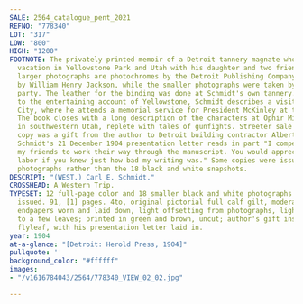 ```yaml
---
SALE: 2564_catalogue_pent_2021
REFNO: "778340"
LOT: "317"
LOW: "800"
HIGH: "1200"
FOOTNOTE: The privately printed memoir of a Detroit tannery magnate who went on a
  vacation in Yellowstone Park and Utah with his daughter and two friends. The 12
  larger photographs are photochromes by the Detroit Publishing Company from negatives
  by William Henry Jackson, while the smaller photographs were taken by Schmidt's
  party. The leather for the binding was done at Schmidt's own tannery. In addition
  to the entertaining account of Yellowstone, Schmidt describes a visit to Salt Lake
  City, where he attends a memorial service for President McKinley at the Tabernacle.
  The book closes with a long description of the characters at Ophir Mine at Stateline
  in southwestern Utah, replete with tales of gunfights. Streeter sale VII:4123.<br><br>This
  copy was a gift from the author to Detroit building contractor Albert Albrecht (1853-1936).
  Schmidt's 21 December 1904 presentation letter reads in part "I compelled some of
  my friends to work their way through the manuscript. You would appreciate their
  labor if you knew just how bad my writing was." Some copies were issued with printed
  photographs rather than the 18 black and white snapshots.
DESCRIPT: "(WEST.) Carl E. Schmidt."
CROSSHEAD: A Western Trip.
TYPESET: 12 full-page color and 18 smaller black and white photographs mounted as
  issued. 91, [1] pages. 4to, original pictorial full calf gilt, moderate wear; rejointed,  silk
  endpapers worn and laid down, light offsetting from photographs, light wrinkling
  to a few leaves; printed in green and brown, uncut; author's gift inscription on
  flyleaf, with his presentation letter laid in.
year: 1904
at-a-glance: "[Detroit: Herold Press, 1904]"
pullquote: ''
background_color: "#ffffff"
images:
- "/v1616784043/2564/778340_VIEW_02_02.jpg"

---
```

